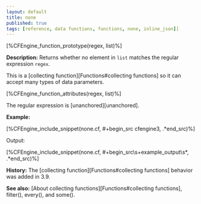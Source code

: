 ```yaml
---
layout: default
title: none
published: true
tags: [reference, data functions, functions, none, inline_json]]
---
```


[%CFEngine_function_prototype(regex, list)%]

**Description:** Returns whether no element in `list` matches the regular 
expression `regex`.

This is a [collecting function][Functions#collecting functions] so it can accept many types of data parameters.

[%CFEngine_function_attributes(regex, list)%]

The regular expression is [unanchored][unanchored].

**Example:**

[%CFEngine_include_snippet(none.cf, #\+begin_src cfengine3, .*end_src)%]

Output:

[%CFEngine_include_snippet(none.cf, #\+begin_src\s+example_output\s*, .*end_src)%]

**History:** The [collecting function][Functions#collecting functions] behavior was added in 3.9.

**See also:** [About collecting functions][Functions#collecting functions], filter(), every(), and some().
